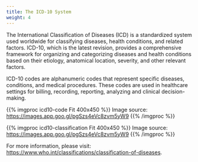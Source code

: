 ```yaml
---
title: The ICD-10 System
weight: 4
---
```


The International Classification of Diseases (ICD) is a standardized system used worldwide for classifying diseases, health conditions, and related factors. ICD-10, which is the latest revision, provides a comprehensive framework for organizing and categorizing diseases and health conditions based on their etiology, anatomical location, severity, and other relevant factors.

ICD-10 codes are alphanumeric codes that represent specific diseases, conditions, and medical procedures. These codes are used in healthcare settings for billing, recording, reporting, analyzing and clinical decision-making.

{{% imgproc icd10-code Fit 400x450 %}}
Image source: https://images.app.goo.gl/pgSzs4eVc8zvm5yW9
{{% /imgproc %}}

{{% imgproc icd10-classification Fit 400x450 %}}
Image source: https://images.app.goo.gl/pgSzs4eVc8zvm5yW9
{{% /imgproc %}}

For more information, please visit: https://www.who.int/classifications/classification-of-diseases.
